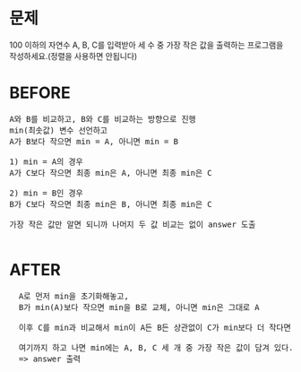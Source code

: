 # 문제

100 이하의 자연수 A, B, C를 입력받아 세 수 중 가장 작은 값을 출력하는 프로그램을 작성하세요.(정렬을 사용하면 안됩니다)

# BEFORE

<pre>
A와 B를 비교하고, B와 C를 비교하는 방향으로 진행
min(최솟값) 변수 선언하고 
A가 B보다 작으면 min = A, 아니면 min = B

1) min = A의 경우
A가 C보다 작으면 최종 min은 A, 아니면 최종 min은 C

2) min = B인 경우
B가 C보다 작으면 최종 min은 B, 아니면 최종 min은 C 

가장 작은 값만 알면 되니까 나머지 두 값 비교는 없이 answer 도출

</pre>

# AFTER

<pre>
  A로 먼저 min을 초기화해놓고,
  B가 min(A)보다 작으면 min을 B로 교체, 아니면 min은 그대로 A

  이후 C를 min과 비교해서 min이 A든 B든 상관없이 C가 min보다 더 작다면 min을 C로 교체

  여기까지 하고 나면 min에는 A, B, C 세 개 중 가장 작은 값이 담겨 있다.
  => answer 출력

</pre>
